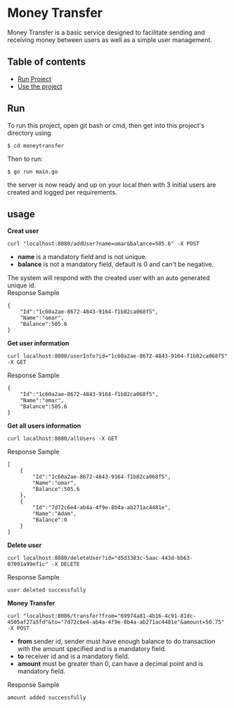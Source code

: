 # Money Transfer
Money Transfer is a basic service designed to facilitate sending and receiving money between users as 
well as a simple user management.

## Table of contents
* [Run Project](#Run)
* [Use the project](#usage)

## Run
To run this project, open git bash or cmd, then get into this project's directory using
```
$ cd moneytransfer
```
Then to run:
```
$ go run main.go
```
the server is now ready and up on your local then 
with 3 initial users are created and logged per requirements.

## usage
**Creat user**  
```
curl "localhost:8080/addUser?name=omar&balance=505.6" -X POST
```
* **name** is a mandatory field and is not unique.
* **balance** is not a mandatory field, default is 0 and can't be negative.  

The system will respond with the created user with an auto generated unique id.  
Response Sample
```
{
    "Id":"1c60a2ae-8672-4843-9164-f1b82ca068f5",
    "Name":"omar",
    "Balance":505.6
}
```

**Get user information**
```
curl localhost:8080/userInfo?id="1c60a2ae-8672-4843-9164-f1b82ca068f5" -X GET
```
Response Sample
```
{
    "Id":"1c60a2ae-8672-4843-9164-f1b82ca068f5",
    "Name":"omar",
    "Balance":505.6
}
```

**Get all users information**
```
curl localhost:8080/allUsers -X GET
```
Response Sample
```
[
    {
        "Id":"1c60a2ae-8672-4843-9164-f1b82ca068f5",
        "Name":"omar",
        "Balance":505.6
    },
    {
        "Id":"7d72c6e4-ab4a-4f9e-8b4a-ab271ac4481e",
        "Name":"Adam",
        "Balance":0
    }
]
```

**Delete user**
```
curl localhost:8080/deleteUser?id="d5d3383c-5aac-443d-bb63-07091a99ef1c" -X DELETE
```
Response Sample
```
user deleted successfully
```

**Money Transfer**
```
curl "localhost:8086/transfer?from="69974a81-4b16-4c91-81dc-4505af27a5fd"&to="7d72c6e4-ab4a-4f9e-8b4a-ab271ac4481e"&amount=50.75" -X POST
```
* **from** sender id, sender must have enough balance to do transaction with the amount specified and is a mandatory field.
* **to** receiver id and is a mandatory field.
* **amount** must be greater than 0, can have a decimal point and is mandatory field.

Response Sample
```
amount added successfully
```


